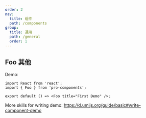 ```yaml
---
order: 2
nav:
  title: 组件
  path: /components
group:
  title: 通用
  path: /general
  order: 1
---
```


## Foo 其他

Demo:

```tsx
import React from 'react';
import { Foo } from 'pro-components';

export default () => <Foo title="First Demo" />;
```

More skills for writing demo: https://d.umijs.org/guide/basic#write-component-demo
